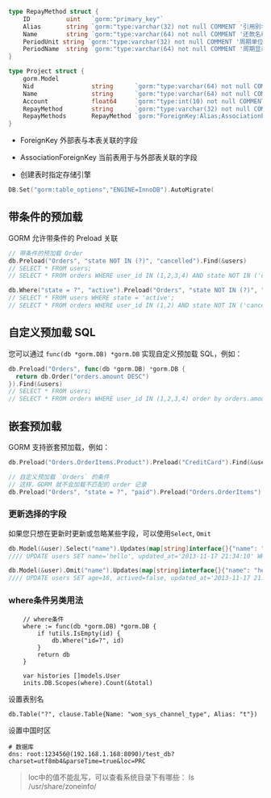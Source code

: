 ```go
type RepayMethod struct {
	ID          uint   `gorm:"primary_key"`
	Alias       string `gorm:"type:varchar(32) not null COMMENT '引用别名';primary_key"`
	Name        string `gorm:"type:varchar(64) not null COMMENT '还款名称'"`
	PeriodUnit string `gorm:"type:varchar(32) not null COMMENT '周期单位:day|month|quarter|year'"`
	PeriodName  string `gorm:"type:varchar(64) not null COMMENT '周期显示名,如年、月、季、日'"`
}

type Project struct {
	gorm.Model
	Nid                string      `gorm:"type:varchar(64) not null COMMENT '标的号';primary_key"`
	Name               string      `gorm:"type:varchar(64) not null COMMENT '标的名称'"`
	Account            float64     `gorm:"type:int(10) not null COMMENT '金额'"`
	RepayMethod        string      `gorm:"type:varchar(32) not null COMMENT '还款方式'"`
	RepayMethods       RepayMethod `gorm:"ForeignKey:Alias;AssociationForeignKey:RepayMethod"`
}

```
* ForeignKey             外部表与本表关联的字段             
* AssociationForeignKey  当前表用于与外部表关联的字段


* 创建表时指定存储引擎
```go
DB.Set("gorm:table_options","ENGINE=InnoDB").AutoMigrate(
```



## 带条件的预加载

GORM 允许带条件的 Preload 关联

```go
// 带条件的预加载 Order
db.Preload("Orders", "state NOT IN (?)", "cancelled").Find(&users)
// SELECT * FROM users;
// SELECT * FROM orders WHERE user_id IN (1,2,3,4) AND state NOT IN ('cancelled');

db.Where("state = ?", "active").Preload("Orders", "state NOT IN (?)", "cancelled").Find(&users)
// SELECT * FROM users WHERE state = 'active';
// SELECT * FROM orders WHERE user_id IN (1,2) AND state NOT IN ('cancelled');
```

## 自定义预加载 SQL

您可以通过 `func(db *gorm.DB) *gorm.DB` 实现自定义预加载 SQL，例如：

```go
db.Preload("Orders", func(db *gorm.DB) *gorm.DB {
  return db.Order("orders.amount DESC")
}).Find(&users)
// SELECT * FROM users;
// SELECT * FROM orders WHERE user_id IN (1,2,3,4) order by orders.amount DESC;
```

## 嵌套预加载

GORM 支持嵌套预加载，例如：

```go
db.Preload("Orders.OrderItems.Product").Preload("CreditCard").Find(&users)

// 自定义预加载 `Orders` 的条件
// 这样，GORM 就不会加载不匹配的 order 记录
db.Preload("Orders", "state = ?", "paid").Preload("Orders.OrderItems").Find(&users)
```

### 更新选择的字段

如果您只想在更新时更新或忽略某些字段，可以使用`Select`, `Omit`

```go
db.Model(&user).Select("name").Updates(map[string]interface{}{"name": "hello", "age": 18, "actived": false})
//// UPDATE users SET name='hello', updated_at='2013-11-17 21:34:10' WHERE id=111;

db.Model(&user).Omit("name").Updates(map[string]interface{}{"name": "hello", "age": 18, "actived": false})
//// UPDATE users SET age=18, actived=false, updated_at='2013-11-17 21:34:10' WHERE id=111;
```

### where条件另类用法
```
	// where条件
	where := func(db *gorm.DB) *gorm.DB {
		if !utils.IsEmpty(id) {
			db.Where("id=?", id)
		}
		return db
	}

	var histories []models.User
	inits.DB.Scopes(where).Count(&total)
```

设置表别名
```
db.Table("?", clause.Table{Name: "wom_sys_channel_type", Alias: "t"})
```

设置中国时区
```
# 数据库  
dns: root:123456@(192.168.1.168:8090)/test_db?charset=utf8mb4&parseTime=true&loc=PRC
```
> loc中的值不能乱写，可以查看系统目录下有哪些： ls /usr/share/zoneinfo/